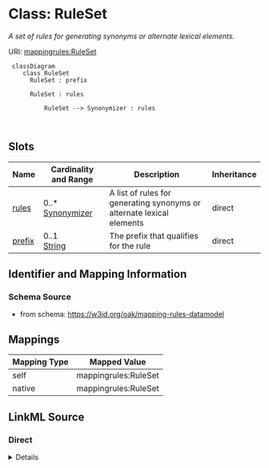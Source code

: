 

# Class: RuleSet


_A set of rules for generating synonyms or alternate lexical elements._





URI: [mappingrules:RuleSet](https://w3id.org/oak/mapping-rules-datamodel/RuleSet)




```{mermaid}
 classDiagram
    class RuleSet
      RuleSet : prefix
        
      RuleSet : rules
        
          RuleSet --> Synonymizer : rules
        
      
```




<!-- no inheritance hierarchy -->


## Slots

| Name | Cardinality and Range | Description | Inheritance |
| ---  | --- | --- | --- |
| [rules](rules.md) | 0..* <br/> [Synonymizer](Synonymizer.md) | A list of rules for generating synonyms or alternate lexical elements | direct |
| [prefix](prefix.md) | 0..1 <br/> [String](String.md) | The prefix that qualifies for the rule | direct |









## Identifier and Mapping Information







### Schema Source


* from schema: https://w3id.org/oak/mapping-rules-datamodel





## Mappings

| Mapping Type | Mapped Value |
| ---  | ---  |
| self | mappingrules:RuleSet |
| native | mappingrules:RuleSet |





## LinkML Source

<!-- TODO: investigate https://stackoverflow.com/questions/37606292/how-to-create-tabbed-code-blocks-in-mkdocs-or-sphinx -->

### Direct

<details>
```yaml
name: RuleSet
description: A set of rules for generating synonyms or alternate lexical elements.
from_schema: https://w3id.org/oak/mapping-rules-datamodel
attributes:
  rules:
    name: rules
    description: A list of rules for generating synonyms or alternate lexical elements.
    from_schema: https://w3id.org/oak/synonymizer-datamodel
    multivalued: true
    domain_of:
    - MappingRuleCollection
    - RuleSet
    range: Synonymizer
  prefix:
    name: prefix
    description: The prefix that qualifies for the rule.
    from_schema: https://w3id.org/oak/synonymizer-datamodel
    rank: 1000
    domain_of:
    - RuleSet
    - Synonymizer
    - Test
    range: string

```
</details>

### Induced

<details>
```yaml
name: RuleSet
description: A set of rules for generating synonyms or alternate lexical elements.
from_schema: https://w3id.org/oak/mapping-rules-datamodel
attributes:
  rules:
    name: rules
    description: A list of rules for generating synonyms or alternate lexical elements.
    from_schema: https://w3id.org/oak/synonymizer-datamodel
    multivalued: true
    alias: rules
    owner: RuleSet
    domain_of:
    - MappingRuleCollection
    - RuleSet
    range: Synonymizer
  prefix:
    name: prefix
    description: The prefix that qualifies for the rule.
    from_schema: https://w3id.org/oak/synonymizer-datamodel
    rank: 1000
    alias: prefix
    owner: RuleSet
    domain_of:
    - RuleSet
    - Synonymizer
    - Test
    range: string

```
</details>